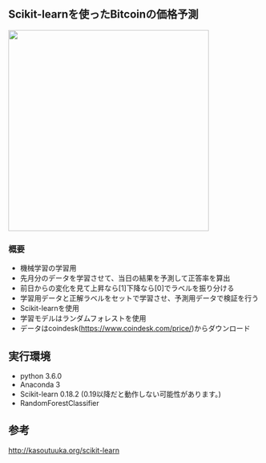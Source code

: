 ## Scikit-learnを使ったBitcoinの価格予測

<img src="https://user-images.githubusercontent.com/26180642/29090156-9965a3c0-7cb9-11e7-9fa0-f9694ba7ddc1.jpg" width="400px">


### 概要
* 機械学習の学習用
* 先月分のデータを学習させて、当日の結果を予測して正答率を算出
* 前日からの変化を見て上昇なら[1]下降なら[0]でラベルを振り分ける
* 学習用データと正解ラベルをセットで学習させ、予測用データで検証を行う
* Scikit-learnを使用
* 学習モデルはランダムフォレストを使用
* データはcoindesk(https://www.coindesk.com/price/)からダウンロード


## 実行環境
* python 3.6.0
* Anaconda 3
* Scikit-learn 0.18.2 (0.19以降だと動作しない可能性があります。)　
* RandomForestClassifier

## 参考
http://kasoutuuka.org/scikit-learn

